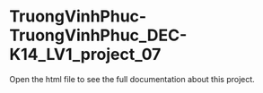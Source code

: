 # TruongVinhPhuc-TruongVinhPhuc_DEC-K14_LV1_project_07
Open the html file to see the full documentation about this project.
